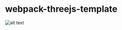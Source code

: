 # webpack-threejs-template

![alt text](https://github.com/AlexVappi/webpack-threejs-template/src/img/view.png?raw=true)
